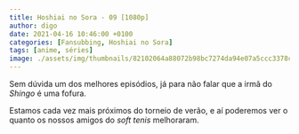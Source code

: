 ```yaml
---
title: Hoshiai no Sora - 09 [1080p]
author: digo
date: 2021-04-16 10:46:00 +0100
categories: [Fansubbing, Hoshiai no Sora]
tags: [anime, séries]
image: ./assets/img/thumbnails/82102064a88072b98bc7274da94e07a5ccc3378c.jpeg
---
```


Sem dúvida um dos melhores episódios, já para não falar que a irmã do *Shingo* é uma fofura.

Estamos cada vez mais próximos do torneio de verão, e aí poderemos ver o quanto os nossos amigos do *soft tenis* melhoraram.